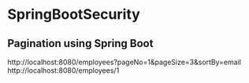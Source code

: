 # SpringBootSecurity

Pagination using Spring Boot
-----------------------------------
http://localhost:8080/employees?pageNo=1&pageSize=3&sortBy=email
http://localhost:8080/employees/1

